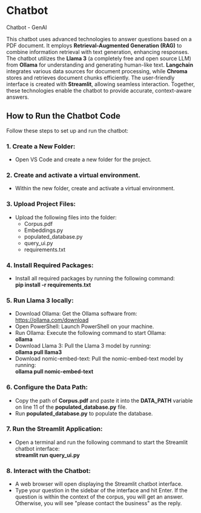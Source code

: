 # Chatbot
Chatbot - GenAI  

This chatbot uses advanced technologies to answer questions based on a PDF document. It employs **Retrieval-Augmented Generation (RAG)** to combine information retrieval with text generation, enhancing responses. The chatbot utilizes the **Llama 3** (a completely free and open source LLM) from **Ollama** for understanding and generating human-like text. **Langchain** integrates various data sources for document processing, while **Chroma** stores and retrieves document chunks efficiently. The user-friendly interface is created with **Streamlit**, allowing seamless interaction. Together, these technologies enable the chatbot to provide accurate, context-aware answers.<br>

## How to Run the Chatbot Code  
Follow these steps to set up and run the chatbot:  

### 1. Create a New Folder:  
 * Open VS Code and create a new folder for the project.

### 2. Create and activate a virtual environment.  
 * Within the new folder, create and activate a virtual environment.

### 3. Upload Project Files:

  * Upload the following files into the folder:
    * Corpus.pdf
    * Embeddings.py
    * populated_database.py
    * query_ui.py
    * requirements.txt

### 4. Install Required Packages:
 * Install all required packages by running the following command:<br>
   **pip install -r requirements.txt**

### 5. Run Llama 3 locally:  
 * Download Ollama: Get the Ollama software from: https://ollama.com/download
 * Open PowerShell: Launch PowerShell on your machine.
 * Run Ollama: Execute the following command to start Ollama:<br>
   **ollama**
 * Download Llama 3: Pull the Llama 3 model by running:<br>
   **ollama pull llama3**
 * Download nomic-embed-text: Pull the nomic-embed-text model by running:<br>
   **ollama pull nomic-embed-text**
   
### 6. Configure the Data Path:
 * Copy the path of **Corpus.pdf** and paste it into the **DATA_PATH** variable on line 11 of      the **populated_database.py** file.
 * Run **populated_database.py** to populate the database.

### 7. Run the Streamlit Application:
 * Open a terminal and run the following command to start the Streamlit chatbot interface:<br>
   **streamlit run query_ui.py**

### 8. Interact with the Chatbot:
 * A web browser will open displaying the Streamlit chatbot interface.
 * Type your question in the sidebar of the interface and hit Enter. If the question is within     the context of the corpus, you will get an answer. Otherwise, you will see "please contact      the business" as the reply.
 

